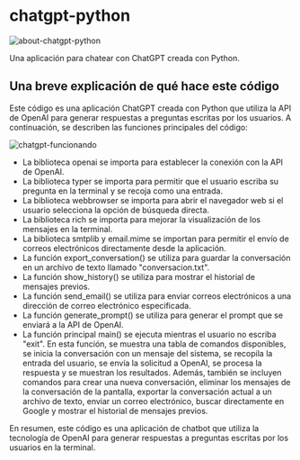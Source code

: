 # chatgpt-python

![about-chatgpt-python](https://user-images.githubusercontent.com/6242827/224505890-7ddd267f-a6f5-4743-93a8-9ac0a70b70b9.png)

Una aplicación para chatear con ChatGPT creada con Python.

## Una breve explicación de qué hace este código

Este código es una aplicación ChatGPT creada con Python que utiliza la API de OpenAI para generar respuestas a preguntas escritas por los usuarios. A continuación, se describen las funciones principales del código:

![chatgpt-funcionando](https://user-images.githubusercontent.com/6242827/224506011-7b549d51-2993-4210-98fb-0439d6fbbae3.png)

- La biblioteca openai se importa para establecer la conexión con la API de OpenAI.
- La biblioteca typer se importa para permitir que el usuario escriba su pregunta en la terminal y se recoja como una entrada.
- La biblioteca webbrowser se importa para abrir el navegador web si el usuario selecciona la opción de búsqueda directa.
- La biblioteca rich se importa para mejorar la visualización de los mensajes en la terminal.
- La biblioteca smtplib y email.mime se importan para permitir el envío de correos electrónicos directamente desde la aplicación.
- La función export_conversation() se utiliza para guardar la conversación en un archivo de texto llamado "conversacion.txt".
- La función show_history() se utiliza para mostrar el historial de mensajes previos.
- La función send_email() se utiliza para enviar correos electrónicos a una dirección de correo electrónico especificada.
- La función generate_prompt() se utiliza para generar el prompt que se enviará a la API de OpenAI.
- La función principal main() se ejecuta mientras el usuario no escriba "exit". En esta función, se muestra una tabla de comandos disponibles, se inicia la conversación con un mensaje del sistema, se recopila la entrada del usuario, se envía la solicitud a OpenAI, se procesa la respuesta y se muestran los resultados. Además, también se incluyen comandos para crear una nueva conversación, eliminar los mensajes de la conversación de la pantalla, exportar la conversación actual a un archivo de texto, enviar un correo electrónico, buscar directamente en Google y mostrar el historial de mensajes previos.

En resumen, este código es una aplicación de chatbot que utiliza la tecnología de OpenAI para generar respuestas a preguntas escritas por los usuarios en la terminal.
